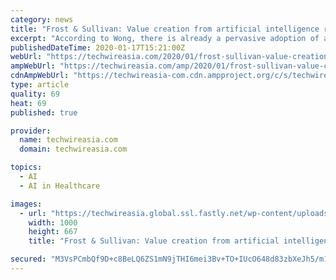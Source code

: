 ```yaml
---
category: news
title: "Frost & Sullivan: Value creation from artificial intelligence remains a priority"
excerpt: "According to Wong, there is already a pervasive adoption of artificial intelligence across industries such as manufacturing, healthcare, retail, and the public sector. Early success in those industries is likely to further influence the examination of new applications of the technology to enhance competitiveness in today’s digital age."
publishedDateTime: 2020-01-17T15:21:00Z
webUrl: "https://techwireasia.com/2020/01/frost-sullivan-value-creation-from-artificial-intelligence-remains-a-priority/"
ampWebUrl: "https://techwireasia.com/amp/2020/01/frost-sullivan-value-creation-from-artificial-intelligence-remains-a-priority/"
cdnAmpWebUrl: "https://techwireasia-com.cdn.ampproject.org/c/s/techwireasia.com/amp/2020/01/frost-sullivan-value-creation-from-artificial-intelligence-remains-a-priority/"
type: article
quality: 69
heat: 69
published: true

provider:
  name: techwireasia.com
  domain: techwireasia.com

topics:
  - AI
  - AI in Healthcare

images:
  - url: "https://techwireasia.global.ssl.fastly.net/wp-content/uploads/2020/01/shutterstock_165333119.jpg"
    width: 1000
    height: 667
    title: "Frost & Sullivan: Value creation from artificial intelligence remains a priority"

secured: "M3VsPCmbQf9D+c8BeLQ6ZS1mN9jTHI6mei3Bv+TO+IUcO648d83zbXeJh5/m11ZWlqLEL9QXjeFaBesCWlLBpgKZOzDaTmAs5wUeA4/HCwtIqdcj3Y1TsGgNHQsvEnjIC7SUMUbal48RwH/8xtrXT6XookMdVb/7tnP3Ei6/ubFkOsRoTwW8/KCGdGvFb/CI6c3oIq7DzbKBKs3Sd3eFuY8tXs79m/F/3HLHk3mp5dZHggMj40A8KJarVMxyJULJIfAWd7slFD4SPzAlyjOKSsWKPMeXttIPGOg/4cL8mht+dXs3oTLnnX2U8QqG9ZEe65y/1W8OOCIPYZQEU1/vDxrgV5o6JjSlySfbXNQK6ADXqF+lLuD3o+lpY9dJcOqDP9pLR70NYtoF3j+DzeNSSkc/Gf5iy+LmSDBgkuPkFVatB3TaSVyrmlYone3nz1S5Z+nw/BvonQtbG3c4xY/OqQ==;1jYeJIjMcSSDv2S0jKXiwQ=="
---
```


